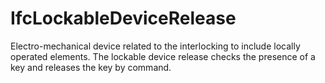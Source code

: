 IfcLockableDeviceRelease
========================
Electro-mechanical device related to the interlocking to include locally
operated elements. The lockable device release checks the presence of a key
and releases the key by command.  


